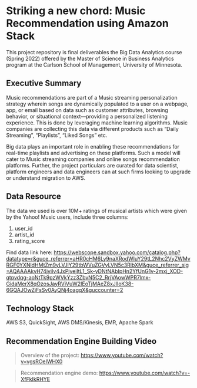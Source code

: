 # Striking a new chord: Music Recommendation using Amazon Stack
This project repository is final deliverables the Big Data Analytics course (Spring 2022) offered by the Master of Science in Business Analytics program at the Carlson School of Management, University of Minnesota.

## Executive Summary

Music recommendations are part of a Music streaming personalization strategy wherein songs are dynamically populated to a user on a webpage, app, or email based on data such as customer attributes, browsing behavior, or situational context—providing a personalized listening experience. This is done by leveraging machine learning algorithms. Music companies are collecting this data via different products such as “Daily Streaming”, “Playlists”, “Liked Songs” etc. 

Big data plays an important role in enabling these recommendations for real-time playlists and advertising on these platforms. Such a model will cater to Music streaming companies and online songs recommendation platforms. Further, the project particulars are curated for data scientist, platform engineers and data engineers can at such firms looking to upgrade or understand migration to AWS.

## Data Resource
The data we used is over 10M+ ratings of musical artists which were given by the Yahoo! Music users, include three columns:
1. user_id
2. artist_id
3. rating_score

Find data link here:
https://webscope.sandbox.yahoo.com/catalog.php?datatype=r&guce_referrer=aHR0cHM6Ly9naXRodWIuY29tL2Nhc2VyZWMvRGF0YXNldHMtZm9yLVJlY29tbWVuZGVyLVN5c3RlbXM&guce_referrer_sig=AQAAAAkyH74jyiIv4JxPjvejltL1_Sk-yDNtNAbIpHn2YfUnG1v-2mxj_XOD-qtpvdqg-aoNtTk9pzWVkYzz3ZbvN5C2_RrjVAowWPR7lmx-GidaMerX8qOzosJayRViVuW2IEoTjMAeZ8xJlIoK38-6GQAJOwZjFsSv0AyQNj4oagqX&guccounter=2


## Technology Stack
AWS S3, QuickSight, AWS DMS/Kinesis, EMR, Apache Spark

## Recommendation Engine Building Video
> Overview of the project: https://www.youtube.com/watch?v=vgsROeIWHX0

> Recommendation engine demo: https://www.youtube.com/watch?v=-XfFkIkRHYE





